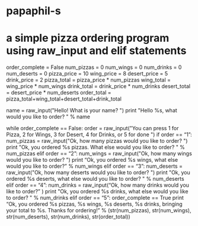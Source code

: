 # papaphil-s
# a simple pizza ordering program using raw_input and elif statements
order_complete = False
num_pizzas = 0
num_wings = 0
num_drinks = 0
num_deserts = 0
pizza_price = 10
wing_price = 8
desert_price = 5
drink_price = 2
pizza_total = pizza_price * num_pizzas
wing_total = wing_price * num_wings
drink_total = drink_price * num_drinks
desert_total = desert_price * num_deserts
order_total = pizza_total+wing_total+desert_total+drink_total

name = raw_input("Hello! What is your name? ")
print "Hello %s, what would you like to order? " % name

while order_complete == False:
order = raw_input("You can press 1 for Pizza, 2 for Wings, 3 for Desert, 4 for Drinks, or 5 for done ")
if order == “1”:
num_pizzas = raw_input("Ok, how many pizzas would you like to order? ")
print "Ok, you ordered %s pizzas. What else would you like to order? " % num_pizzas
elif order == “2”:
num_wings = raw_input("Ok, how many wings would you like to order? ")
print “Ok, you ordered %s wings, what else would you like to order?” % num_wings
elif order == “3”:
num_deserts = raw_input("Ok, how many deserts would you like to order? ")
print "Ok, you ordered %s deserts, what else would you like to order? " % num_deserts
elif order == “4”:
num_drinks = raw_input(“Ok, how many drinks would you like to order?” )
print "Ok, you ordered %s drinks, what else would you like to order? " % num_drinks
elif order == “5”:
order_complete == True
print “Ok, you ordered %s pizzas, %s wings, %s deserts, %s drinks, bringing your total to %s. Thanks for ordering!” % (str(num_pizzas), str(num_wings), str(num_deserts), str(num_drinks), str(order_total))
